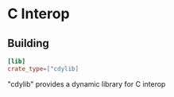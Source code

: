# C Interop

## Building

```toml
[lib]
crate_type=["cdylib]
```

"cdylib" provides a dynamic library for C interop
